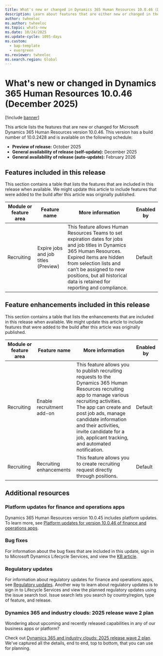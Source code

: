 ```yaml
---
title: What's new or changed in Dynamics 365 Human Resources 10.0.46 (December 2025)
description: Learn about features that are either new or changed in the Microsoft Dynamics 365 Human Resources version 10.0.46 preview release.
author: twheeloc
ms.author: twheeloc
ms.topic: whats-new
ms.date: 10/24/2025
ms.update-cycle: 1095-days
ms.custom:   
  - bap-template
  - evergreen
ms.reviewer: twheeloc
ms.search.region: Global
---
```


# What's new or changed in Dynamics 365 Human Resources 10.0.46 (December 2025)

[!include [banner](../../includes/preview-banner.md)]

This article lists the features that are new or changed for Microsoft Dynamics 365 Human Resources version 10.0.46. This version has a build number of 10.0.2428 and is available on the following schedule:
- **Preview of release:** October 2025
- **General availability of release (self-update):** December 2025
- **General availability of release (auto-update):** February 2026

## Features included in this release
This section contains a table that lists the features that are included in this release when available. We might update this article to include features that were added to the build after this article was originally published.

| Module or feature area | Feature name | More information | Enabled by |
|---|---|---|---|
| Recruiting | Expire jobs and job titles (Preview) |This feature allows Human Resources Teams to set expiration dates for jobs and job titles in Dynamics 365 Human Resources. Expired items are hidden from selection lists and can’t be assigned to new positions, but all historical data is retained for reporting and compliance. | Default |



## Feature enhancements included in this release
This section contains a table that lists the enhancements that are included in this release when available. We might update this article to include features that were added to the build after this article was originally published.

| Module or feature area | Feature name | More information | Enabled by |
|---|---|---|---|
|Recruiting | Enable recruitment add-on | This feature allows you to publish recruiting requests to the Dynamics 365 Human Resources recruiting app to manage various recruiting activities. The app can create and post job ads, manage candidate information and their activities, invite candidate for a job, applicant tracking, and automated notification. | Default |
|Recruiting | Recruiting enhancements | This feature allows you to create recruiting request directly through positions. | Default |


## Additional resources

### Platform updates for finance and operations apps

Dynamics 365 Human Resources version 10.0.45 includes platform updates. To learn more, see 
[Platform updates for version 10.0.46 of finance and operations apps](../../fin-ops-core/fin-ops/get-started/whats-new-platform-updates-10-0-46.md).

### Bug fixes

For information about the bug fixes that are included in this update, sign in to Microsoft Dynamics Lifecycle Services, and view the [KB article](https://fix.lcs.dynamics.com/Issue/Details?bugId=1070810).

### Regulatory updates

For information about regulatory updates for finance and operations apps, see [Regulatory updates](../../finance/localizations/global/regulatory-updates.md). Another way to learn about regulatory updates is to
sign in to Lifecycle Services and view the planned regulatory updates using the issue search tool. Issue search lets you search by country/region, type of feature, and release.

### Dynamics 365 and industry clouds: 2025 release wave 2 plan

Wondering about upcoming and recently released capabilities in any of our business apps or platform?

Check out [Dynamics 365 and industry clouds: 2025 release wave 2 plan](/dynamics365/release-plan/2025wave2/). We've captured all the details, end to end, top to bottom, 
that you can use for planning.


  
